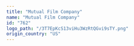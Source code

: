 ```yaml
---
title: "Mutual Film Company"
name: "Mutual Film Company"
id: "762"
logo_path: "/3T7EpKcS13viHu3WzRtQGvi9sTY.png"
origin_country: "US"
---
```

